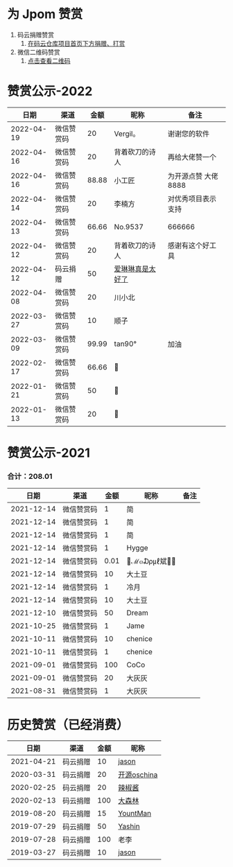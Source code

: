 # 为 Jpom 赞赏

1. 码云捐赠赞赏
   1. [在码云仓库项目首页下方捐赠、打赏](https://gitee.com/dromara/Jpom)
2. 微信二维码赞赏
   1. [点击查看二维码](https://cdn.jsdelivr.net/gh/jiangzeyin/Jpom-site/images/wx_praise_small.png)

# 赞赏公示-2022

| 日期         | 渠道    | 金额    | 昵称                                          | 备注           |
|------------|-------|-------|---------------------------------------------|--------------|
| 2022-04-19 | 微信赞赏码 | 20    | Vergil。                                        | 谢谢您的软件       |
| 2022-04-16 | 微信赞赏码 | 20    | 背着砍刀的诗人                                     | 再给大佬赞一个      |
| 2022-04-16 | 微信赞赏码 | 88.88 | 小工匠                                         | 为开源点赞 大佬8888 |
| 2022-04-14 | 微信赞赏码 | 20    | 李楠方                                         | 对优秀项目表示支持    |
| 2022-04-13 | 微信赞赏码 | 66.66 | No.9537                                     | 666666       |
| 2022-04-12 | 微信赞赏码 | 20    | 背着砍刀的诗人                                     | 感谢有这个好工具     |
| 2022-04-12 | 码云捐赠  | 50    | [爱琳琳真是太好了](https://gitee.com/qiqi513_admin) |              |
| 2022-04-08 | 微信赞赏码 | 20    | 川小北                                         |              |
| 2022-03-27 | 微信赞赏码 | 10    | 顺子                                          |              |
| 2022-03-09 | 微信赞赏码 | 99.99 | tan90°                                      | 加油           |
| 2022-02-17 | 微信赞赏码 | 66.66 | 🐠                                          |              |
| 2022-01-21 | 微信赞赏码 | 50    |                                            |              |
| 2022-01-13 | 微信赞赏码 | 20    | 🐠                                          |              |

# 赞赏公示-2021

### 合计：208.01

| 日期         | 渠道    | 金额   | 昵称          | 备注  |
|------------|-------|------|-------------|-----|
| 2021-12-14 | 微信赞赏码 | 1    | 简           |     |
| 2021-12-14 | 微信赞赏码 | 1    | 简           |     |
| 2021-12-14 | 微信赞赏码 | 1    | 简           |     |
| 2021-12-14 | 微信赞赏码 | 1    | Hygge       |     |
| 2021-12-14 | 微信赞赏码 | 0.01 | 💎ℳ๓₯㎕斌💎💘 |     |
| 2021-12-14 | 微信赞赏码 | 10   | 大土豆         |     |
| 2021-12-14 | 微信赞赏码 | 1    | 冷月          |     |
| 2021-12-14 | 微信赞赏码 | 10   | 大土豆         |     |
| 2021-12-10 | 微信赞赏码 | 50   | Dream       |     |
| 2021-10-25 | 微信赞赏码 | 1    | Jame        |     |
| 2021-10-11 | 微信赞赏码 | 10   | chenice     |     |
| 2021-10-11 | 微信赞赏码 | 1    | chenice     |     |
| 2021-09-01 | 微信赞赏码 | 100  | CoCo        |     |
| 2021-09-01 | 微信赞赏码 | 20   | 大灰灰         |     |
| 2021-08-31 | 微信赞赏码 | 1    | 大灰灰         |     |


# 历史赞赏（已经消费）


| 日期         | 渠道   | 金额  | 昵称                                     |
|------------|------|-----|----------------------------------------|
| 2021-04-21 | 码云捐赠 | 10  | [jason](https://gitee.com/bwcx_jzy)    |
| 2020-03-31 | 码云捐赠 | 20  | [开源oschina](https://gitee.com/bdj)     |
| 2020-02-25 | 码云捐赠 | 20  | [辣椒酱](https://gitee.com/yokead_admin)  |
| 2020-02-13 | 码云捐赠 | 100 | [大森林](https://gitee.com/jmdhappy)      |
| 2019-08-20 | 码云捐赠 | 15  | [YountMan](https://gitee.com/YountMan) |
| 2019-07-29 | 码云捐赠 | 50  | [Yashin](https://gitee.com/yashin)     |
| 2019-07-28 | 码云捐赠 | 100 | 老李                                     |
| 2019-03-27 | 码云捐赠 | 10  | [jason](https://gitee.com/bwcx_jzy)    |